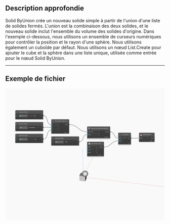 ## Description approfondie
Solid ByUnion crée un nouveau solide simple à partir de l'union d'une liste de solides fermés. L'union est la combinaison des deux solides, et le nouveau solide inclut l'ensemble du volume des solides d'origine. Dans l'exemple ci-dessous, nous utilisons un ensemble de curseurs numériques pour contrôler la position et le rayon d'une sphère. Nous utilisons également un cuboïde par défaut. Nous utilisons un nœud List.Create pour ajouter le cube et la sphère dans une liste unique, utilisée comme entrée pour le nœud Solid ByUnion.
___
## Exemple de fichier

![ByUnion](./Autodesk.DesignScript.Geometry.Solid.ByUnion_img.jpg)

